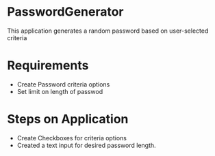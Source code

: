 # PasswordGenerator

 This application generates a random password based on user-selected criteria

# Requirements
- Create Password criteria options
- Set limit on length of passwod

# Steps on Application
- Create Checkboxes for criteria options
- Created a text input for desired password length.


